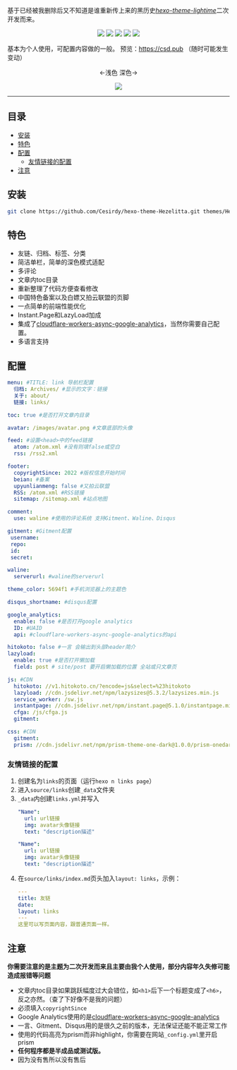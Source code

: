 基于已经被我删除后又不知道是谁重新传上来的黑历史[*hexo-theme-lightime*](https://github.com/zker-themes/hexo-theme-lightime)二次开发而来。

<p align="center"><a href="https://hexo.io/"><img src="https://img.shields.io/badge/Hexo-theme-%230e83cd?style=flat-square"></a> <img src="https://img.shields.io/github/languages/code-size/Cesirdy/hexo-theme-Hezelitta?style=flat-square"> <a href="https://github.com/Cesirdy/"><img src="https://img.shields.io/badge/Author-Cesirdy-%236eacdd?style=flat-square"></a> <img src="https://img.shields.io/github/license/Cesirdy/hexo-theme-Hezelitta?style=flat-square"> <img src="https://img.shields.io/github/last-commit/Cesirdy/hexo-theme-Hezelitta?style=flat-square"></p>

基本为个人使用，可配置内容做的一般。
预览：https://csd.pub （随时可能发生变动）

<p align="center">←浅色 深色→</p>

<div align="center"><img src="https://s2.loli.net/2022/04/28/Pkf6oA5JWFeRmUi.png"></div>

---

## 目录
- [安装](#安装)
- [特色](#特色)
- [配置](#配置)
  - [友情链接的配置](#友情链接的配置)
- [注意](#注意)

## 安装
```bash
git clone https://github.com/Cesirdy/hexo-theme-Hezelitta.git themes/Hezelitta
```

## 特色
- 友链、归档、标签、分类
- 简洁单栏，简单的深色模式适配
- 多评论
- 文章内toc目录
- 重新整理了代码方便查看修改
- 中国特色备案以及白嫖又拍云联盟的页脚
- 一点简单的前端性能优化
- Instant.Page和LazyLoad加成
- 集成了[cloudflare-workers-async-google-analytics](https://github.com/SukkaW/cloudflare-workers-async-google-analytics)，当然你需要自己配置。
- 多语言支持

## 配置
```yaml
menu: #TITLE: link 导航栏配置
  归档: Archives/ #显示的文字：链接
  关于: about/
  链接: links/

toc: true #是否打开文章内目录

avatar: /images/avatar.png #文章底部的头像

feed: #设置<head>中的feed链接
  atom: /atom.xml #没有则填false或空白
  rss: /rss2.xml

footer: 
  copyrightSince: 2022 #版权信息开始时间
  beian: #备案
  upyunlianmeng: false #又拍云联盟
  RSS: /atom.xml #RSS链接
  sitemap: /sitemap.xml #站点地图

comment:
  use: waline #使用的评论系统 支持Gitment、Waline、Disqus

gitment: #Gitment配置
 username: 
 repo: 
 id: 
 secret: 

waline:
  serverurl: #waline的serverurl

theme_color: 5694f1 #手机浏览器上的主题色

disqus_shortname: #disqus配置

google_analytics:
  enable: false #是否打开google analytics
  ID: #UAID
  api: #cloudflare-workers-async-google-analytics的api

hitokoto: false #一言 会输出到头部header简介
lazyload: 
  enable: true #是否打开懒加载
  field: post # site/post 要开启懒加载的位置 全站或只文章页

js: #CDN
  hitokoto: //v1.hitokoto.cn/?encode=js&select=%23hitokoto
  lazyload: //cdn.jsdelivr.net/npm/lazysizes@5.3.2/lazysizes.min.js
  service_worker: /sw.js
  instantpage: //cdn.jsdelivr.net/npm/instant.page@5.1.0/instantpage.min.js
  cfga: /js/cfga.js
  gitment: 

css: #CDN
  gitment: 
  prism: //cdn.jsdelivr.net/npm/prism-theme-one-dark@1.0.0/prism-onedark.css
```

### 友情链接的配置
1. 创建名为`links`的页面（运行`hexo n links page`）
2. 进入`source/links`创建`_data`文件夹
3. `_data`内创建`links.yml`并写入
    ```yaml
    "Name":
      url: url链接
      img: avatar头像链接
      text: "description描述"

    "Name":
      url: url链接
      img: avatar头像链接
      text: "description描述"
    ```
4. 在`source/links/index.md`页头加入`layout: links`，示例：
   ```yaml
   ---
   title: 友链
   date: 
   layout: links
   ---
   这里可以写页面内容，跟普通页面一样。
   ```



## 注意
**你需要注意的是主题为二次开发而来且主要由我个人使用，部分内容年久失修可能造成报错等问题**

- 文章内toc目录如果跳跃幅度过大会错位，如`<h1>`后下一个标题变成了`<h6>`，反之亦然。（查了下好像不是我的问题）
- 必须填入`copyrightSince`
- Google Analytics使用的是[cloudflare-workers-async-google-analytics](https://github.com/SukkaW/cloudflare-workers-async-google-analytics)
- 一言、Gitment、Disqus用的是很久之前的版本，无法保证还能不能正常工作
- 使用的代码高亮为prism而非highlight，你需要在网站`_config.yml`里开启prism
- **任何程序都是半成品或测试版。**
- 因为没有售所以没有售后